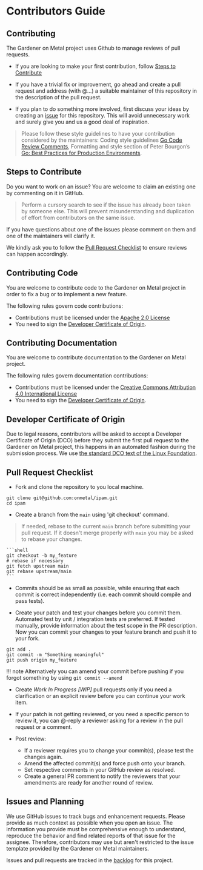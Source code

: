 # Contributors Guide

## Contributing

The Gardener on Metal project uses Github to manage reviews of pull requests.

* If you are looking to make your first contribution, follow [Steps to Contribute](#steps-to-contribute)

* If you have a trivial fix or improvement, go ahead and create a pull request and
address (with @...) a suitable maintainer of this repository in the description of the pull request.

* If you plan to do something more involved, first discuss your ideas by creating an
[issue](https://github.com/onmetal/ipam/issues) for this repository. This will avoid unnecessary work and surely give you
and us a good deal of inspiration.

> Please follow these style guidelines to have your contribution considered by the maintainers:
Coding style guidelines [Go Code Review Comments](https://github.com/golang/go/wiki/CodeReviewComments),
Formatting and style section of Peter Bourgon’s [Go: Best Practices for Production Environments](http://peter.bourgon.org/go-in-production/#formatting-and-style).

## Steps to Contribute

Do you want to work on an issue?  You are welcome to claim an existing one by commenting on it in GitHub.

> Perform a cursory search to see if the issue has already been taken by someone else.
This will prevent misunderstanding and duplication of  effort from contributors on the same issue.

If you have questions about one of the issues please comment on them and one of the
maintainers will clarify it.

We kindly ask you to follow the [Pull Request Checklist](#pull-request-checklist) to ensure reviews can happen accordingly.

## Contributing Code

You are welcome to contribute code to the Gardener on Metal project in order to fix a bug or to implement a new feature.

The following rules govern code contributions:

* Contributions must be licensed under the [Apache 2.0 License](http://www.apache.org/licenses/LICENSE-2.0)
* You need to sign the [Developer Certificate of Origin](#developer-certificate-of-origin).

## Contributing Documentation

You are welcome to contribute documentation to the Gardener on Metal project.

The following rules govern documentation contributions:

* Contributions must be licensed under the [Creative Commons Attribution 4.0 International License](https://creativecommons.org/licenses/by/4.0/legalcode)
* You need to sign the [Developer Certificate of Origin](#developer-certificate-of-origin).

## Developer Certificate of Origin

Due to legal reasons, contributors will be asked to accept a Developer Certificate of Origin (DCO) before they submit
the first pull request to the Gardener on Metal project, this happens in an automated fashion during the submission
process. We use [the standard DCO text of the Linux Foundation](https://developercertificate.org/).

## Pull Request Checklist

* Fork and clone the repository to you local machine.

```shell
git clone git@github.com:onmetal/ipam.git
cd ipam
```

* Create a branch from the `main`  using 'git checkout' command.

> If needed, rebase to the current `main` branch before submitting  your pull request. If it doesn't merge properly
    with `main` you may be asked to rebase your changes.

    ```shell
    git checkout -b my_feature
    # rebase if necessary
    git fetch upstream main
    git rebase upstream/main
    ```

* Commits should be as small as possible, while ensuring that each commit is correct independently
(i.e. each commit should compile and pass tests).

*  Create your patch and test your changes  before you commit them. Automated test by unit / integration tests are preferred.
If tested manually, provide information about the test scope in the PR description. Now you can commit
your changes to your feature branch and push it to your fork.

```shell
git add .
git commit -m "Something meaningful"
git push origin my_feature
```

!!! note
    Alternatively you can amend your commit before pushing if you forgot something by using `git commit --amend`

* Create _Work In Progress [WIP]_ pull requests only if you need a clarification or an explicit review before you can
continue your work item.

* If your patch is not getting reviewed, or you need a specific person to review it, you can @-reply a reviewer asking
for a review in the pull request or a comment.

* Post review:
    * If a reviewer requires you to change your commit(s), please test the changes again.
    * Amend the affected commit(s) and force push onto your branch.
    * Set respective comments in your GitHub review as resolved.
    * Create a general PR comment to notify the reviewers that your amendments are ready for another round of review.

## Issues and Planning

We use GitHub issues to track bugs and enhancement requests. Please provide as much context as possible when you open  an issue. The information you provide must be comprehensive enough to understand, reproduce the behavior and find related reports of  that issue for the assignee.
Therefore, contributors may use but aren't restricted to the issue template provided by the Gardener on Metal maintainers.

Issues and pull requests are tracked in the [backlog](https://github.com/onmetal/ipam/projects) for this project.
